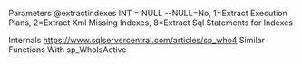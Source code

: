 Parameters
  @extractindexes INT = NULL --NULL=No, 1=Extract Execution Plans, 2=Extract Xml Missing Indexes, 8=Extract Sql Statements for Indexes 

Internals https://www.sqlservercentral.com/articles/sp_who4
Similar Functions With sp_WhoIsActive

